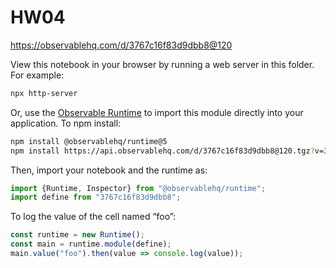 # HW04

https://observablehq.com/d/3767c16f83d9dbb8@120

View this notebook in your browser by running a web server in this folder. For
example:

~~~sh
npx http-server
~~~

Or, use the [Observable Runtime](https://github.com/observablehq/runtime) to
import this module directly into your application. To npm install:

~~~sh
npm install @observablehq/runtime@5
npm install https://api.observablehq.com/d/3767c16f83d9dbb8@120.tgz?v=3
~~~

Then, import your notebook and the runtime as:

~~~js
import {Runtime, Inspector} from "@observablehq/runtime";
import define from "3767c16f83d9dbb8";
~~~

To log the value of the cell named “foo”:

~~~js
const runtime = new Runtime();
const main = runtime.module(define);
main.value("foo").then(value => console.log(value));
~~~
